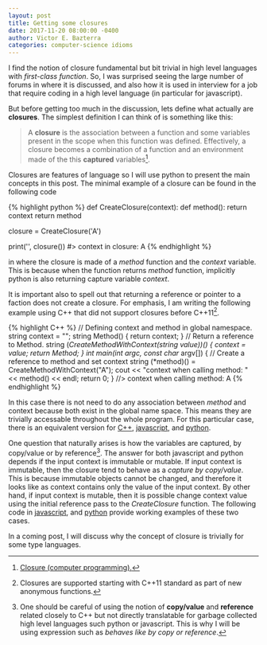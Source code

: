 ```yaml
---
layout: post
title: Getting some closures
date: 2017-11-20 08:00:00 -0400
author: Victor E. Bazterra
categories: computer-science idioms
---
```


I find the notion of closure fundamental but bit trivial in high level languages with *first-class function*. So, I was surprised seeing the large number of forums in where it is discussed, and also how it is used in interview for a job that require coding in a high level language (in particular for javascript).

But before getting too much in the discussion, lets define what actually are **closures**. The simplest definition I can think of is something like this:

> A **closure** is the association between a function and some variables present in the scope when this function was defined. Effectively, a closure becomes a combination of a function and an environment made of the this **captured** variables[^1].  

Closures are features of language so I will use python to present the main concepts in this post. The minimal example of a closure can be found in the following code

{% highlight python %}
def CreateClosure(context):
    def method():
        return context
    return method

closure = CreateClosure('A')

print('', closure())
#> context in closure: A
{% endhighlight %}

in where the closure is made of a *method* function and the *context* variable. This is because when the function returns *method* function, implicitly python is also returning capture variable *context*.

It is important also to spell out that returning a reference or pointer to a faction does not create a closure. For emphasis, I am writing the following example using C++ that did not support closures before C++11[^2].

{% highlight C++ %}
// Defining context and method in global namespace.
string context = "";
string Method()
{
    return context;
}
// Return a reference to Method.
string (*CreateMethodWithContext(string value))()
{
    context = value;
    return Method;
}
int main(int argc, const char* argv[])
{
    // Create a reference to method and set context
    string (*method)() = CreateMethodWithContext("A");
    cout << "context when calling method: " << method() << endl;
    return 0;
}
//> context when calling method: A
{% endhighlight %}

In this case there is not need to do any association between *method* and context because both exist in the global name space. This means they are trivially accessable throughout the whole program. For this particular case, there is an equivalent version for [C++](https://github.com/baites/examples/blob/master/idioms/c%2B%2B/NoClosure.C), [javascript](https://github.com/baites/examples/blob/master/idioms/javascript/NoClosure.js), and [python](https://github.com/baites/examples/blob/master/idioms/python/NoClosure.py).

One question that naturally arises is how the variables are captured, by copy/value or by reference[^3]. The answer for both javascript and python depends if the input context is immutable or mutable. If input context is immutable, then the closure tend to behave as a *capture by copy/value*. This is because immutable objects cannot be changed, and therefore it looks like as context contains only the value of the input context. By other hand, if input context is mutable, then it is possible change context value using the initial reference pass to the *CreateClosure* function. The following code in [javascript](https://github.com/baites/examples/blob/master/idioms/javascript/SimpleClosure.js), and [python](https://github.com/baites/examples/blob/master/idioms/python/SimpleClosure.py) provide working examples of these two cases.

In a coming post, I will discuss why the concept of closure is trivially for some type languages.

[^1]: [Closure (computer programming).](https://en.wikipedia.org/wiki/Closure_(computer_programming))

[^2]: Closures are supported starting with C++11 standard as part of new anonymous functions.

[^3]: One should be careful of using the notion of **copy/value** and **reference** related closely to C++ but not directly translatable for garbage collected high level languages such python or javascript. This is why I will be using expression such as *behaves like by copy or reference*.
